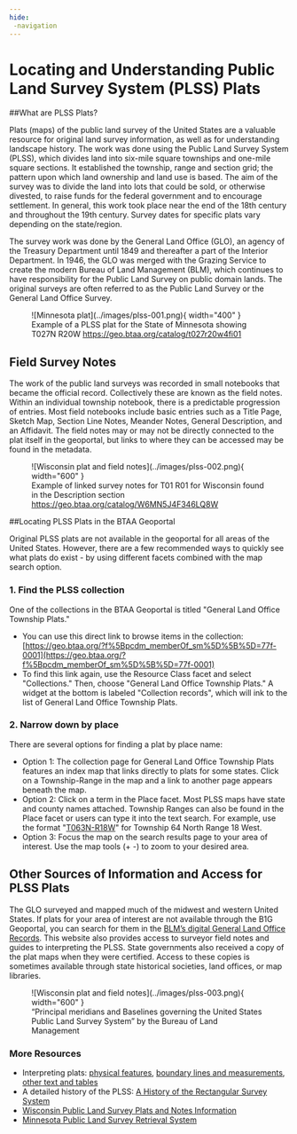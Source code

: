 ```yaml
---
hide:
 -navigation
---
```


# Locating and Understanding Public Land Survey System (PLSS) Plats

##What are PLSS Plats?

Plats (maps) of the public land survey of the United States are a valuable resource for original land survey information, as well as for understanding landscape history. The work was done using the Public Land Survey System (PLSS), which divides land into six-mile square townships and one-mile square sections. It established the township, range and section grid; the pattern upon which land ownership and land use is based. The aim of the survey was to divide the land into lots that could be sold, or otherwise divested, to raise funds for the federal government and to encourage settlement. In general, this work took place near the end of the 18th century and throughout the 19th century. Survey dates for specific plats vary depending on the state/region.

The survey work was done by the General Land Office (GLO), an agency of the Treasury Department until 1849 and thereafter a part of the Interior Department. In 1946, the GLO was merged with the Grazing Service to create the modern Bureau of Land Management (BLM), which continues to have responsibility for the Public Land Survey on public domain lands. The original surveys are often referred to as the Public Land Survey or the General Land Office Survey. 

<figure markdown>
  ![Minnesota plat](../images/plss-001.png){ width="400" }
  <figcaption>Example of a PLSS plat for the State of Minnesota showing T027N R20W
<a href = "https://geo.btaa.org/catalog/t027r20w4fi01">https://geo.btaa.org/catalog/t027r20w4fi01</a>	</figcaption>
</figure>

## Field Survey Notes

The work of the public land surveys was recorded in small notebooks that became the official record. Collectively these are known as the field notes. Within an individual township notebook, there is a predictable progression of entries. Most field notebooks include basic entries such as a Title Page, Sketch Map, Section Line Notes, Meander Notes, General Description, and an Affidavit. The field notes may or may not be directly connected to the plat itself in the geoportal, but links to where they can be accessed may be found in the metadata.	
<figure markdown>
  ![Wisconsin plat and field notes](../images/plss-002.png){ width="600" }
  <figcaption>Example of linked survey notes for T01 R01 for Wisconsin found in the Description section
<a href = "https://geo.btaa.org/catalog/W6MN5J4F346LQ8W">https://geo.btaa.org/catalog/W6MN5J4F346LQ8W</a>	</figcaption>
</figure>


##Locating PLSS Plats in the BTAA Geoportal

Original PLSS plats are not available in the geoportal for all areas of the United States. However, there are a few recommended ways to quickly see what plats do exist - by using different facets combined with the map search option.

### 1. Find the PLSS collection

One of the collections in the BTAA Geoportal is titled "General Land Office Township Plats." 

* You can use this direct link to browse items in the collection: [https://geo.btaa.org/?f%5Bpcdm_memberOf_sm%5D%5B%5D=77f-0001](https://geo.btaa.org/?f%5Bpcdm_memberOf_sm%5D%5B%5D=77f-0001)
* To find this link again, use the Resource Class facet and select "Collections." Then, choose "General Land Office Township Plats." A widget at the bottom is labeled "Collection records", which will ink to the list of General Land Office Township Plats.

### 2. Narrow down by place

There are several options for finding a plat by place name:

* Option 1: The collection page for General Land Office Township Plats features an index map that links directly to plats for some states. Click on a Township-Range in the map and a link to another page appears beneath the map.
* Option 2: Click on a term in the Place facet. Most PLSS maps have state and county names attached. Township Ranges can also be found in the Place facet or users can type it into the text search. For example, use the format "[T063N-R18W](https://geo.btaa.org/?f%5Bdct_spatial_sm%5D%5B%5D=T063N-R018W&f%5Bpcdm_memberOf_sm%5D%5B%5D=77f-0001)" for Township 64 North Range 18 West. 
* Option 3: Focus the map on the search results page to your area of interest. Use the map tools (+ -) to zoom to your desired area.

## Other Sources of Information and Access for PLSS Plats

The GLO surveyed and mapped much of the midwest and western United States.  If plats for your area of interest are not available through the B1G Geoportal, you can search for them in the [BLM’s digital General Land Office Records](https://glorecords.blm.gov/). This website also provides access to surveyor field notes and guides to interpreting the PLSS. State governments also received a copy of the plat maps when they were certified.  Access to these copies is sometimes available through state historical societies, land offices, or map libraries.

<figure markdown>
  ![Wisconsin plat and field notes](../images/plss-003.png){ width="600" }
  <figcaption>“Principal meridians and Baselines governing the United States Public Land Survey System” by the Bureau of Land Management
</figcaption>
</figure>

### More Resources

* Interpreting plats: [physical features](http://www.mngeo.state.mn.us/glo/Legend_features.htm), [boundary lines and measurements](http://www.mngeo.state.mn.us/glo/Legend_Boundaries.htm), [other text and tables](http://www.mngeo.state.mn.us/glo/Legend_Other.htm) 
* A detailed history of the PLSS: [A History of the Rectangular Survey System](https://www.blm.gov/sites/blm.gov/files/histrect.pdf)
* [Wisconsin Public Land Survey Plats and Notes Information](https://digicoll.library.wisc.edu/SurveyNotes)
* [Minnesota Public Land Survey Retrieval System](https://www.mngeo.state.mn.us/glo/Index.htm) 
